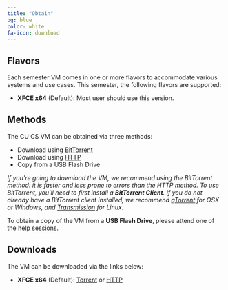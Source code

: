 ```yaml
---
title: "Obtain"
bg: blue
color: white
fa-icon: download
---
```


## Flavors

Each semester VM comes in one or more flavors to accommodate various
systems and use cases. This semester, the following flavors are
supported:

- **XFCE x64** (Default): Most user should use this version.

## Methods

The CU CS VM can be obtained via three methods:

- Download using [BitTorrent](http://en.wikipedia.org/wiki/BitTorrent)
- Download using [HTTP](http://en.wikipedia.org/wiki/Hypertext_Transfer_Protocol)
- Copy from a USB Flash Drive

_If you're going to download the VM, we recommend using the BitTorrent
method: it is faster and less prone to errors than the HTTP method. To
use BitTorrent, you'll need to first install a **BitTorrent Client**. If
you do not already have a BitTorrent client installed, we recommend
[qTorrent](http://www.qbittorrent.org/download.php) for OSX or
Windows, and [Transmission](https://www.transmissionbt.com/) for
Linux._

To obtain a copy of the VM from a **USB Flash Drive**, please attend
one of the [help sessions](#intro).

## Downloads

The VM can be downloaded via the links below:

- **XFCE x64** (Default):
  [Torrent](https://csel-archive.cs.colorado.edu/vm-images/cu-cs-vm-summer16-xfce-x64-v1.0.torrent)
  or
  [HTTP](https://csel-archive.cs.colorado.edu/vm-images/cu-cs-vm-summer16-xfce-x64-v1.0.zip)

